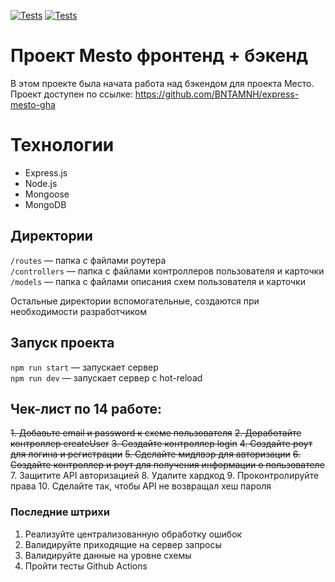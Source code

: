 [![Tests](https://github.com/BNTAMNH/express-mesto-gha/actions/workflows/tests-13-sprint.yml/badge.svg)](https://github.com/BNTAMNH/express-mesto-gha/actions/workflows/tests-13-sprint.yml) [![Tests](https://github.com/yandex-praktikum/express-mesto-gha/actions/workflows/tests-14-sprint.yml/badge.svg)](https://github.com/yandex-praktikum/express-mesto-gha/actions/workflows/tests-14-sprint.yml)
# Проект Mesto фронтенд + бэкенд
В этом проекте была начата работа над бэкендом для проекта Место. 
Проект доступен по ссылке: https://github.com/BNTAMNH/express-mesto-gha

# Технологии
* Express.js
* Node.js
* Mongoose
* MongoDB


## Директории

`/routes` — папка с файлами роутера  
`/controllers` — папка с файлами контроллеров пользователя и карточки   
`/models` — папка с файлами описания схем пользователя и карточки  
  
Остальные директории вспомогательные, создаются при необходимости разработчиком

## Запуск проекта

`npm run start` — запускает сервер   
`npm run dev` — запускает сервер с hot-reload

## Чек-лист по 14 работе: 

~~1. Добавьте email и password к схеме пользователя~~
~~2. Доработайте контроллер createUser~~
~~3. Создайте контроллер login~~
~~4. Создайте роут для логина и регистрации~~
~~5. Сделайте мидлвэр для авторизации~~
~~6. Создайте контроллер и роут для получения информации о пользователе~~
7. Защитите API авторизацией
8. Удалите хардкод
9. Проконтролируйте права
10. Сделайте так, чтобы API не возвращал хеш пароля
### Последние штрихи
1. Реализуйте централизованную обработку ошибок
2. Валидируйте приходящие на сервер запросы
3. Валидируйте данные на уровне схемы
4. Пройти тесты Github Actions
